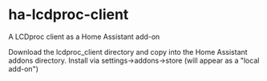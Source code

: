 # ha-lcdproc-client
A LCDproc client as a Home Assistant add-on

Download the lcdproc_client directory and copy into the Home Assistant addons directory. Install via settings->addons->store (will appear as a "local add-on")

